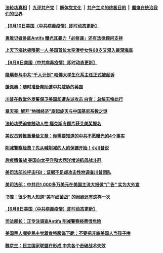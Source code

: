 

####  [法轮功真相](../../../../basic/blob/master/README.md?t=06102101) &nbsp;|&nbsp; [九评共产党](../../../../9ping.md/blob/master/README.md?t=06102101) &nbsp;|&nbsp; [解体党文化](../../../../jtdwh.md/blob/master/README.md?t=06102101)  &nbsp;|&nbsp; [共产主义的终极目的](../../../../gczydzjmd.md/blob/master/README.md?t=06102101) &nbsp;|&nbsp; [魔鬼在统治我们的世界](../../../../mgztzwmdsj.md/blob/master/README.md?t=06102101) 

#### [【6月10日美国（中共病毒疫情）即时动态更新】](../pages/soh6/388765.md?t=06102101) 
#### [勇敢记者卧底Antifa  曝光其暴力「必修课」还有法律顾问支持](../pages/soh6/388558.md?t=06102101) 
#### [上天下海达极限第一人 美国首位太空漫步女性68岁又潜入最深海底](../pages/soh6/388666.md?t=06102101) 
#### [【6月9日美国（中共病毒疫情）即时动态更新】](../pages/soh6/388435.md?t=06102101) 
#### [隐瞒参与中共“千人计划” 哈佛大学生化系主任正式被起诉](../pages/soh6/388615.md?t=06102101) 
#### [蓬佩奥：随时准备帮助遭中共威胁的英国](../pages/soh6/388612.md?t=06102101) 
#### [川普在教堂外发誓保卫美国却遭左派攻击 白宫：总统无悔此行](../pages/soh6/388603.md?t=06102101) 
#### [章天亮: 解开“地摊经济”旋起旋灭与中国基尼系数之谜](../pages/soh6/388528.md?t=06102101) 
#### [法轮功受迫害触动人性 福克斯专题片获艾美奖提名](../pages/soh6/388525.md?t=06102101) 
#### [美议员转推重量级文章：你需要知道的中共不愿曝光的4个事实](../pages/soh6/388477.md?t=06102101) 
#### [削减警察经费？先从喊削减的人的保镖开始！小川普说](../pages/soh6/388465.md?t=06102101) 
#### [后疫情备战 美国向太平洋和大西洋增派航母战斗群](../pages/soh6/388450.md?t=06102101) 
#### [美司法部长抨击FBI：证据不足却攻击性地调查川普团队](../pages/soh6/388456.md?t=06102101) 
#### [美司法部：中共花1,000多万美元在美国主流大报做“广告” 实为大外宣](../pages/soh6/388447.md?t=06102101) 
#### [书僮：很少有人知道“美军细菌战”  的闹剧还有这样一次](../pages/soh6/388426.md?t=06102101) 
#### [【6月8日美国（中共病毒疫情）即时动态更新】](../pages/soh6/388024.md?t=06102101) 
#### [司法部长：正专注调查Antifa  削减警察经费很危险](../pages/soh6/388237.md?t=06102101) 
#### [美国黑人嘲笑民主党着肯特服饰下跪：不要把非裔美国人当孩子哄](../pages/soh6/388171.md?t=06102101) 
#### [魏京生：民主国家联盟在形成  中共各个击破战术失效](../pages/soh6/388195.md?t=06102101) 
